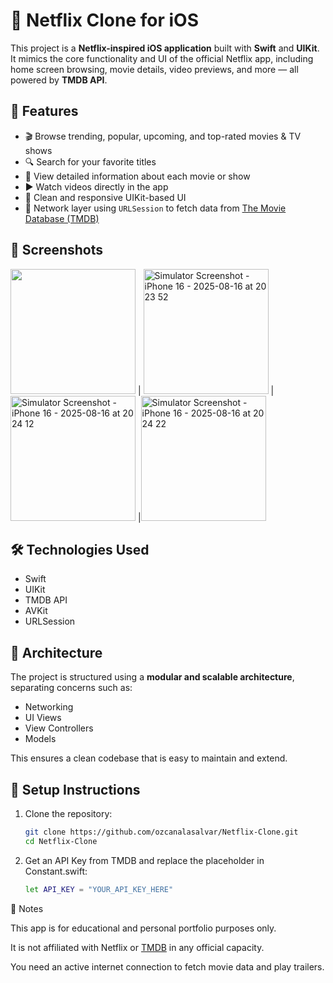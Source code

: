 # 📱 Netflix Clone for iOS

This project is a **Netflix-inspired iOS application** built with **Swift** and **UIKit**. It mimics the core functionality and UI of the official Netflix app, including home screen browsing, movie details, video previews, and more — all powered by **TMDB API**.

## 🚀 Features

- 🎬 Browse trending, popular, upcoming, and top-rated movies & TV shows
- 🔍 Search for your favorite titles
- 📝 View detailed information about each movie or show
- ▶️ Watch videos directly in the app
- 📱 Clean and responsive UIKit-based UI
- 📡 Network layer using `URLSession` to fetch data from [The Movie Database (TMDB)](https://www.themoviedb.org/)

## 📸 Screenshots

<img width="200" src="https://github.com/user-attachments/assets/0e3434b3-fb3f-424e-b14e-619e39a2d83f" /> | <img width="200" alt="Simulator Screenshot - iPhone 16 - 2025-08-16 at 20 23 52" src="https://github.com/user-attachments/assets/99ac7a8c-195b-45b8-af2b-de4a21c446fc" /> | <img width="200" alt="Simulator Screenshot - iPhone 16 - 2025-08-16 at 20 24 12" src="https://github.com/user-attachments/assets/94c8c22e-2f76-416d-9730-4df3505db475" /> |<img width="200" alt="Simulator Screenshot - iPhone 16 - 2025-08-16 at 20 24 22" src="https://github.com/user-attachments/assets/a44d5631-5c73-49b8-bf76-1c3473bffae3" />



## 🛠 Technologies Used

- Swift
- UIKit
- TMDB API
- AVKit
- URLSession

## 🧱 Architecture

The project is structured using a **modular and scalable architecture**, separating concerns such as:

- Networking
- UI Views
- View Controllers
- Models

This ensures a clean codebase that is easy to maintain and extend.

## 🔧 Setup Instructions

1. Clone the repository:

   ```bash
   git clone https://github.com/ozcanalasalvar/Netflix-Clone.git
   cd Netflix-Clone
   
2. Get an API Key from TMDB and replace the placeholder in Constant.swift:

   ```bash
   let API_KEY = "YOUR_API_KEY_HERE"

📌 Notes

This app is for educational and personal portfolio purposes only.

It is not affiliated with Netflix or [TMDB](https://www.themoviedb.org/) in any official capacity.

You need an active internet connection to fetch movie data and play trailers.
   
